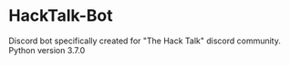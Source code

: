 # HackTalk-Bot
Discord bot specifically created for "The Hack Talk" discord community. 
Python version 3.7.0
